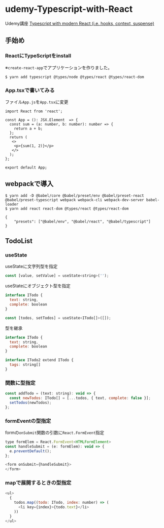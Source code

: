 # udemy-Typescript-with-React

Udemy講座
[Typescript with modern React (i.e. hooks, context, suspense)](https://www.udemy.com/course/typescript-with-react-hooks-and-context/)

## 手始め

### ReactにTypeScriptをinstall

※`create-react-app`でアプリケーションを作りました。

```
$ yarn add typescript @types/node @types/react @types/react-dom
```

### App.tsxで書いてみる

ファイル`App.js`を`App.tsx`に変更

```javascript:App.tsx
import React from 'react';

const App = (): JSX.Element  => {
  const sum = (a: number, b: number): number => {
    return a + b;
  };
  return (
   <>
    <p>{sum(1, 2)}</p>
   </>
  );
};

export default App;
```

## webpackで導入

```terminal:install
$ yarn add -D @babel/core @babel/preset/env @babel/preset-react @babel/preset-typescript webpack webpack-cli webpack-dev-server babel-loader
$ yarn add react react-dom @types/react @types/react-dom
```

```javascript:.babelrc
{
    "presets": ["@babel/env", "@babel/react", "@babel/typescript"]
}
```

## TodoList

### useState

useStateに文字列型を指定

```javascript
const [value, setValue] = useState<string>('');
```

useStateにオブジェクト型を指定

```javascript
interface ITodo {
  text: string,
  complete: boolean
}

const [todos, setTodos] = useState<ITodo[]>([]);
```

型を継承

```javascript
interface ITodo {
  text: string,
  complete: boolean
}

interface ITodo2 extend ITodo {
  tags: string[]
}
```


### 関数に型指定

```javascript
const addTodo = (text: string): void => {
  const newTodos: ITodo[] = [...todos, { text, complete: false }];
  setTodos(newTodos);
};
```


### formEventの型指定

formの`onSubmit`関数の引数に`React.FormEvent`指定

```javascript
type formElem = React.FormEvent<HTMLFormElement>
const handleSubmit = (e: formElem): void => {
  e.preventDefault();
};

<form onSubmit={handleSubmit}>
</form>
```

### mapで展開するときの型指定

```javascript
<ul>
  {
    todos.map((todo: ITodo, index: number) => (
      <li key={index}>{todo.text}</li>
    ))
  }
</ul>
```

